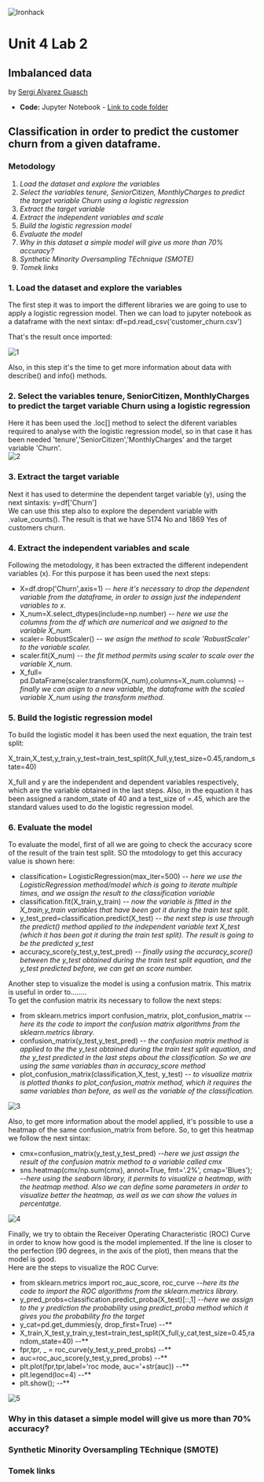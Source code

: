 ![Ironhack](https://github.com/SergiGuasch/sergiguasch/blob/main/labs/week4/Lab2/Ironhack.jpg)  

# Unit 4 Lab 2 

## Imbalanced data

by [Sergi Alvarez Guasch](https://github.com/SergiGuasch/sergiguasch)  


 - **Code:** Jupyter Notebook - [Link to code folder](https://github.com/SergiGuasch/sergiguasch/blob/main/labs/week4/Lab2/Lab%20Imbalanced%20data.ipynb)

## Classification in order to predict the customer churn from a given dataframe.


### Metodology
1. *Load the dataset and explore the variables*    
2. *Select the variables tenure, SeniorCitizen, MonthlyCharges to predict the target variable Churn using a logistic regression*    
3. *Extract the target variable*   
4. *Extract the independent variables and scale*    
5. *Build the logistic regression model*    
6. *Evaluate the model*    
7. *Why in this dataset a simple model will give us more than 70% accuracy?*    
8. *Synthetic Minority Oversampling TEchnique (SMOTE)*    
9. *Tomek links*    


### 1. Load the dataset and explore the variables 
The first step it was to import the different libraries we are going to use to apply a logistic regression model. Then we can load to jupyter notebook as a dataframe with the next sintax: df=pd.read_csv('customer_churn.csv')  
 
That's the result once imported:  

![1](https://github.com/SergiGuasch/sergiguasch/blob/main/labs/week4/Lab2/Images/Load.jpg) 

Also, in this step it's the time to get more information about data with describe() and info() methods.

### 2. Select the variables tenure, SeniorCitizen, MonthlyCharges to predict the target variable Churn using a logistic regression
Here it has been used the .loc[] method to select the diferent variables required to analyse with the logistic regression model, so in that case it has been needed 'tenure','SeniorCitizen','MonthlyCharges' and the target variable 'Churn'.  
![2](https://github.com/SergiGuasch/sergiguasch/blob/main/labs/week4/Lab2/Images/Select.jpg)

### 3. Extract the target variable
Next it has used to determine the dependent target variable (y), using the next sintaxis: y=df['Churn']  
We can use this step also to explore the dependent variable with .value_counts(). The result is that we have 5174 No and 1869 Yes of customers churn. 

### 4. Extract the independent variables and scale  
Following the metodology, it has been extracted the different independent variables (x). For this purpose it has been used the next steps:  

- X=df.drop('Churn',axis=1) -- *here it's necessary to drop the dependent variable from the dataframe, in order to assign just the independent variables to x.*   
- X_num=X.select_dtypes(include=np.number) -- *here we use the columns from the df which are numerical and we asigned to the variable X_num.*  
- scaler= RobustScaler() -- *we asign the method to scale 'RobustScaler' to the variable scaler.*  
- scaler.fit(X_num) -- *the fit method permits using scaler to scale over the variable X_num.*  
- X_full= pd.DataFrame(scaler.transform(X_num),columns=X_num.columns) -- *finally we can asign to a new variable, the dataframe with the scaled variable X_num using the transform method.*  

### 5. Build the logistic regression model  
To build the logistic model it has been used the next equation, the train test split:   

X_train,X_test,y_train,y_test=train_test_split(X_full,y,test_size=0.45,random_state=40)

X_full and y are the independent and dependent variables respectively, which are the variable obtained in the last steps. Also, in the equation it has been assigned a random_state of 40 and a test_size of =.45, which are the standard values used to do the logistic regression model.  

### 6. Evaluate the model  
To evaluate the model, first of all we are going to check the accuracy score of the result of the train test split. SO the mtodology to get this accuracy value is shown here:  

- classification= LogisticRegression(max_iter=500) -- *here we use the LogisticRegression method/model which is going to iterate multiple times, and we assign the result to the classification variable*   
- classification.fit(X_train,y_train) -- *now the variable is fitted in the X_train,y_train variables that have been got it during the train test split.*
- y_test_pred=classification.predict(X_test) -- *the next step is use through the predict() method applied to the independent variable text X_test (which it has been got it during the train test split). The result is going to be the predicted y_test*
- accuracy_score(y_test,y_test_pred) -- *finally using the accuracy_score() between the y_test obtained during the train test split equation, and the y_test predicted before, we can get an score number.*  

Another step to visualize the model is using a confusion matrix. This matrix is useful in order to........  
To get the confusion matrix its necessary to follow the next steps: 

- from sklearn.metrics import confusion_matrix, plot_confusion_matrix -- *here its the code to import the confusion matrix algorithms from the sklearn.metrics library.*
- confusion_matrix(y_test,y_test_pred) -- *the confusion matrix method is applied to the the y_test obtained during the train test split equation, and the y_test predicted in the last steps about the classification. So we are using the same variables than in accuracy_score method*
- plot_confusion_matrix(classification,X_test, y_test) -- *to visualize matrix is plotted thanks to plot_confusion_matrix method, which it requires the same variables than before, as well as the variable of the classification.*  

![3](https://github.com/SergiGuasch/sergiguasch/blob/main/labs/week4/Lab2/Images/Confusion_Matrix.jpg)  

Also, to get more information about the model applied, it's possible to use a heatmap of the same confusion_matrix from before. So, to get this heatmap we follow the next sintax:  

- cmx=confusion_matrix(y_test,y_test_pred) --*here we just assign the result of the confusion matrix method to a variable called cmx*
- sns.heatmap(cmx/np.sum(cmx), annot=True, fmt='.2%', cmap='Blues'); --*here using the seaborn library, it permits to visualize a heatmap, with the heatmap method. Also we can define some parameters in order to visualize better the heatmap, as well as we can show the values in percentatge.*  

![4](https://github.com/SergiGuasch/sergiguasch/blob/main/labs/week4/Lab2/Images/Heatmap.jpg)  

Finally, we try to obtain the Receiver Operating Characteristic (ROC) Curve in order to know how good is the model implemented. If the line is closer to the perfection (90 degrees, in the axis of the plot), then means that the model is good.   
Here are the steps to visualize the ROC Curve:  

- from sklearn.metrics import roc_auc_score, roc_curve --*here its the code to import the ROC algorithms from the sklearn.metrics library.*  
- y_pred_probs=classification.predict_proba(X_test)[::,1] --*here we assign to the y prediction the probability using predict_proba method which it gives you the probability fro the target*  
- y_cat=pd.get_dummies(y, drop_first=True) --**  
- X_train,X_test,y_train,y_test=train_test_split(X_full,y_cat,test_size=0.45,random_state=40) --**  
- fpr,tpr, _ = roc_curve(y_test,y_pred_probs) --**  
- auc=roc_auc_score(y_test,y_pred_probs) --**  
- plt.plot(fpr,tpr,label='roc mode, auc='+str(auc)) --**  
- plt.legend(loc=4) --**  
- plt.show(); --**  

![5](https://github.com/SergiGuasch/sergiguasch/blob/main/labs/week4/Lab2/Images/ROC_Curve.jpg)  

### Why in this dataset a simple model will give us more than 70% accuracy?   

### Synthetic Minority Oversampling TEchnique (SMOTE)  

### Tomek links  

